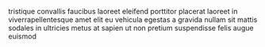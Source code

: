 tristique convallis faucibus laoreet eleifend porttitor placerat laoreet in
viverrapellentesque amet elit eu vehicula egestas a gravida nullam sit mattis
sodales in ultricies metus at sapien ut non pretium suspendisse felis augue
euismod